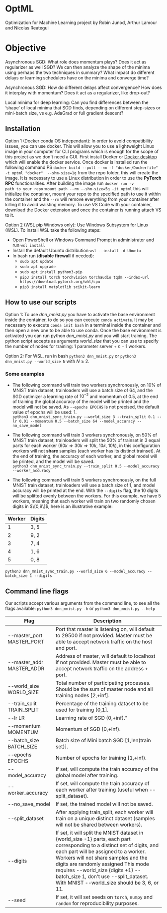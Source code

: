 # OptML
Optimization for Machine Learning project by Robin Junod, Arthur Lamour and Nicolas Reategui

# Objective
Asynchronous SGD: What role does momentum plays? Does it act as regularizer as well SGD? 
We can then analyze the shape of the minima using perhaps the two techniques in summary? What impact do different delays or learning schedulers have on the minima and converge time?

Asynchronous SGD: How do different delays affect convergence? How does it interplay with momentum?
Does it act as a regularizer, like drop-out?

Local minima for deep learning: Can you find differences between the ‘shape’ of local minima that SGD
finds, depending on different step-sizes or mini-batch size, vs e.g. AdaGrad or full gradient descent?

## Installation
Option 1 (Docker conda OS independant):
In order to avoid compatibility issues, you can use docker. This will allow you to use a lightweight Linux image in your computer for CLI programs which is enough for the scope of this project as we don't need a GUI. First install Docker or [Docker desktop](https://docs.docker.com/desktop/install/windows-install/) which will enable the docker service. Once docker is installed run the following command PS `docker build --pull --rm -f "docker/Dockerfile" -t optml "docker"  --shm-size=1g` from the repo folder, this will create the image. It is necessary to use a Linux distribution in order to use the **PyTorch RPC** functionalities. After building the image run `docker run -v path_to_your_repo:mount_path --rm --shm-size=5g -it optml` this will initialize the container, mount your repo to the specified path to use it within the container and the `--rm` will remove everything from your container after killing it to avoid waisting memory. To use VS Code with your container, download the Docker extension and once the container is running attach VS to it.

Option 2 (WSL pip Windows only):
Use Windows Subsystem for Linux (WSL). To install WSL take the following steps:
- Open PowerShell or Windows Command Prompt in administrator and run `wsl install`
- Install the default Ubuntu distribution `wsl --install -d Ubuntu`
- In bash run (**disable firewall** if needed):
  - `sudo apt update`
  - `sudo apt upgrade`
  - `sudo apt install python3-pip`
  - `pip3 install torch torchvision torchaudio tqdm --index-url https://download.pytorch.org/whl/cpu`
  - `pip3 install matplotlib scikit-learn`

## How to use our scripts
Option 1:
To use *dnn_mnist.py* you have to activate the base environment inside the container, to do so you can execute `conda activate`. It may be necessary to execute `conda init bash` in a terminal inside the container and then open a new one to be able to use conda. Once the base environment is activated you can run python *dnn_mnist.py* and you will start training. The python script accepts as arguments *world_size* that you can use to specify the number of nodes for training: $1$ parameter server + $n-1$ workers.

Option 2:
For WSL, run in bash `python3 dnn_mnist.py` or `python3 dnn_mnist.py --world_size N` with $N \geqslant 2$.

### Some examples
- The following command will train two workers synchronously, on 10% of MNIST train dataset, trainloaders will use a batch size of 64, and the SGD optimizer a learning rate of $10^{-2}$ and momentum of $0.5$, at the end of training the global accuracy of the model will be printed and the model will not be saved. As `--epochs EPOCHS` is not precised, the default value of epochs will be used: $1$. <br>
`python3 dnn_mnist_sync_train.py --world_size 3 --train_split 0.1 --lr 0.01 --momentum 0.5 --batch_size 64 --model_accuracy --no_save_model`

- The following command will train 3 workers synchronously, on 50% of MNIST train dataset, trainloaders will split the 50% of trainset in 3 equal parts for each worker ($60k \Rightarrow 30k \Rightarrow 10k$, $10k$, $10k$), in this configuration workers will not **share** samples (each worker has its distinct trainset). At the end of training, the accuracy of each worker, and global model will be printed, and the model will be saved. <br>
`python3 dnn_mnist_sync_train.py --train_split 0.5 --model_accuracy --worker_accuracy` 

- The following command will train 5 workers synchronously, on the full MNIST train dataset, trainloaders will use a batch size of 1, and model accuracy will be printed at the end. With the `--digits` flag, the 10 digits will be splitted evenly between the workers. For this example, we have 5 workers, meaning that each worker will train on two randomly chosen digits in $\[0,9\]$, here is an illustrative example:

<div align="center">

| Worker | Digits |
| ---- | ---- |
| 1 | 3, 5 |
| 2 | 9, 2 |
| 3 | 7, 4 |
| 4 | 1, 6 |
| 5 | 0, 8 |

</div>

`python3 dnn_mnist_sync_train.py --world_size 6 --model_accuracy --batch_size 1 --digits`

## Command line flags
Our scripts accept various arguments from the command line, to see all the flags available: `python3 dnn_mnist.py -h` or `python3 dnn_mnist.py --help`

<div align="center">

| Flag | Description |
| --------------- | --------------- |
| --master_port MASTER_PORT | Port that master is listening on, will default to 29500 if not provided. Master must be able to accept network traffic on the host and port. |
| --master_addr MASTER_ADDR | Address of master, will default to localhost if not provided. Master must be able to accept network traffic on the address + port. |
| --world_size WORLD_SIZE | Total number of participating processes. Should be the sum of master node and all training nodes [2,+inf]. |
| --train_split TRAIN_SPLIT| Percentage of the training dataset to be used for training (0,1&#93;. |
| --lr LR | Learning rate of SGD  (0,+inf)." |
| --momentum MOMENTUM | Momentum of SGD  &#91;0,+inf). |
| --batch_size BATCH_SIZE| Batch size of Mini batch SGD [1,len(train set)]. |     
| --epochs EPOCHS | Number of epochs for training &#91;1,+inf&#41;. |
| --model_accuracy | If set, will compute the train accuracy of the global model after training. |
| --worker_accuracy | If set, will compute the train accuracy of each worker after training (useful when --split_dataset). |
| --no_save_model | If set, the trained model will not be saved. |
| --split_dataset | After applying train_split, each worker will train on a unique distinct dataset (samples will not be shared between workers). |
| --digits | If set, it will split the MNIST dataset in {world_size -1} parts, each part corresponding to a distinct set of digits, and each part will be assigned to a worker. Workers will not share samples and the digits are randomly assigned This mode requires --world_size {digits +1} --batch_size 1, don't use --split_dataset. With MNIST --world_size should be 3, 6, or 11. |
| --seed | If set, it will set seeds on `torch`, `numpy` and `random` for reproducibility purposes. |

</div>
